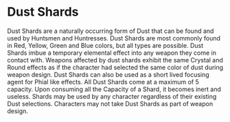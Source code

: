# Dust Shards

Dust Shards are a naturally occurring form of Dust that can be found and used by Huntsmen and Huntresses. Dust Shards are most commonly found in Red, Yellow, Green and Blue colors, but all types are possible. Dust Shards imbue a temporary elemental effect into any weapon they come in contact with. Weapons affected by dust shards exhibit the same Crystal and Round effects as if the character had selected the same color of dust during weapon design. Dust Shards can also be used as a short lived focusing agent for Phial like effects. All Dust Shards come at a maximum of 5 capacity. Upon consuming all the Capacity of a Shard, it becomes inert and useless. Shards may be used by any character regardless of their existing Dust selections. Characters may not take Dust Shards as part of weapon design.
